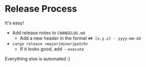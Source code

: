 # Release Process

It's easy!

- Add release notes to `CHANGELOG.md`
  - Add a new header in the format `## [x.y.z] - yyyy-mm-dd`
- `cargo release <major|minor|patch>`
  - If it looks good, add `--execute`

Everything else is automated :)
